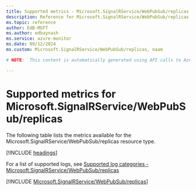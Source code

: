 ```yaml
---
title: Supported metrics - Microsoft.SignalRService/WebPubSub/replicas
description: Reference for Microsoft.SignalRService/WebPubSub/replicas metrics in Azure Monitor.
ms.topic: reference
author: EdB-MSFT
ms.author: edbaynash
ms.service: azure-monitor
ms.date: 09/12/2024
ms.custom: Microsoft.SignalRService/WebPubSub/replicas, naam

# NOTE:  This content is automatically generated using API calls to Azure. Any edits made on these files will be overwritten in the next run of the script. 

---
```


  
# Supported metrics for Microsoft.SignalRService/WebPubSub/replicas
  
The following table lists the metrics available for the Microsoft.SignalRService/WebPubSub/replicas resource type.  
  
  
[!INCLUDE [headings](~/reusable-content/ce-skilling/azure/includes/azure-monitor/reference/metrics/metrics-headings.md)]  
  
  
  
For a list of supported logs, see [Supported log categories - Microsoft.SignalRService/WebPubSub/replicas](../supported-logs/microsoft-signalrservice-webpubsub-replicas-logs.md)  
  
 

[!INCLUDE [Microsoft.SignalRService/WebPubSub/replicas](~/reusable-content/ce-skilling/azure/includes/azure-monitor/reference/metrics/microsoft-signalrservice-webpubsub-replicas-metrics-include.md)]  

